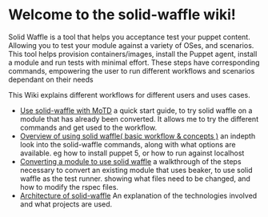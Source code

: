 # Welcome to the solid-waffle wiki!

Solid Waffle is a tool that helps you acceptance test your puppet content. Allowing you to test your module against a variety of OSes, and scenarios. This tool helps provision containers/images, install the Puppet agent, install a module and run tests with minimal effort. These steps have corresponding commands, empowering the user to run different workflows and scenarios dependant on their needs

This Wiki explains different workflows for different users and uses cases. 

* [Use solid-waffle with MoTD](https://github.com/puppetlabs/solid-waffle/wiki/Use-solid-waffle-with-MoTD) a quick start guide, to try solid waffle on a module that has already been converted. It allows me to try the different commands and get used to the workflow.
* [Overview of using solid waffle( basic workflow  & concepts )](https://github.com/puppetlabs/solid-waffle/wiki/overview) an indepth look into the solid-waffle commands, along with what options are available. eg how to install puppet 5, or how to run against localhost
* [Converting a module to use solid waffle](https://github.com/puppetlabs/solid-waffle/wiki/Converting-a-module-to-use-solid-waffle) a walkthrough of the steps necessary to convert an existing module that uses beaker, to use solid waffle as the test runner. showing what files need to be changed, and how to modify the rspec files.
* [Architecture of solid-waffle](https://github.com/puppetlabs/solid-waffle/wiki/Architecture-of-solid-waffle) An explanation of the technologies involved and what projects are used.